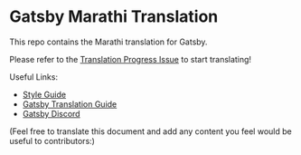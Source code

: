 # Gatsby Marathi Translation

This repo contains the Marathi translation for Gatsby.

Please refer to the [Translation Progress Issue](https://github.com/gatsbyjs/gatsby-mr/issues/1) to start translating!

Useful Links:

* [Style Guide](/style-guide.md)
* [Gatsby Translation Guide](https://www.gatsbyjs.org/contributing/gatsby-docs-translation-guide/)
* [Gatsby Discord](https://gatsby.dev/discord)

(Feel free to translate this document and add any content you feel would be useful to contributors:)
